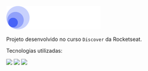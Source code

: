 <img src="./.github/assets/header.svg" height="64px" />

Projeto desenvolvido no curso `Discover` da Rocketseat.

Tecnologias utilizadas:

<img src="https://cdn.jsdelivr.net/gh/devicons/devicon@latest/icons/html5/html5-plain.svg" width="32px"/> <img src="https://cdn.jsdelivr.net/gh/devicons/devicon@latest/icons/css3/css3-plain.svg" width="32px"/> <img src="https://cdn.jsdelivr.net/gh/devicons/devicon@latest/icons/alpinejs/alpinejs-original.svg" width="32px" />
